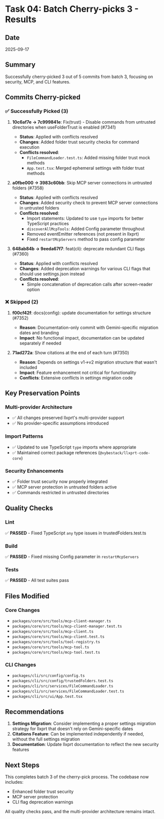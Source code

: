 # Task 04: Batch Cherry-picks 3 - Results

## Date
2025-09-17

## Summary
Successfully cherry-picked 3 out of 5 commits from batch 3, focusing on security, MCP, and CLI features.

## Commits Cherry-picked

### ✅ Successfully Picked (3)

1. **10c6af7e → 7c999841e**: Fix(trust) - Disable commands from untrusted directories when useFolderTrust is enabled (#7341)
   - **Status**: Applied with conflicts resolved
   - **Changes**: Added folder trust security checks for command execution
   - **Conflicts resolved**:
     - `FileCommandLoader.test.ts`: Added missing folder trust mock methods
     - `App.test.tsx`: Merged ephemeral settings with folder trust methods

2. **a0fbe000 → 3983c60bb**: Skip MCP server connections in untrusted folders (#7358)
   - **Status**: Applied with conflicts resolved
   - **Changes**: Added security check to prevent MCP server connections in untrusted folders
   - **Conflicts resolved**:
     - Import statements: Updated to use `type` imports for better TypeScript practices
     - `discoverAllMcpTools`: Added Config parameter throughout
     - Removed eventEmitter references (not present in llxprt)
     - Fixed `restartMcpServers` method to pass config parameter

3. **648ab84b → 9eeda67f7**: feat(cli): deprecate redundant CLI flags (#7360)
   - **Status**: Applied with conflicts resolved
   - **Changes**: Added deprecation warnings for various CLI flags that should use settings.json instead
   - **Conflicts resolved**:
     - Simple concatenation of deprecation calls after screen-reader option

### ❌ Skipped (2)

1. **f00cf42f**: docs(config): update documentation for settings structure (#7352)
   - **Reason**: Documentation-only commit with Gemini-specific migration dates and branding
   - **Impact**: No functional impact, documentation can be updated separately if needed

2. **71ad272a**: Show citations at the end of each turn (#7350)
   - **Reason**: Depends on settings v1→v2 migration structure that wasn't included
   - **Impact**: Feature enhancement not critical for functionality
   - **Conflicts**: Extensive conflicts in settings migration code

## Key Preservation Points

### Multi-provider Architecture
- ✅ All changes preserved llxprt's multi-provider support
- ✅ No provider-specific assumptions introduced

### Import Patterns
- ✅ Updated to use TypeScript `type` imports where appropriate
- ✅ Maintained correct package references (`@vybestack/llxprt-code-core`)

### Security Enhancements
- ✅ Folder trust security now properly integrated
- ✅ MCP server protection in untrusted folders active
- ✅ Commands restricted in untrusted directories

## Quality Checks

### Lint
✅ **PASSED** - Fixed TypeScript `any` type issues in trustedFolders.test.ts

### Build
✅ **PASSED** - Fixed missing Config parameter in `restartMcpServers`

### Tests
✅ **PASSED** - All test suites pass

## Files Modified

### Core Changes
- `packages/core/src/tools/mcp-client-manager.ts`
- `packages/core/src/tools/mcp-client-manager.test.ts`
- `packages/core/src/tools/mcp-client.ts`
- `packages/core/src/tools/mcp-client.test.ts`
- `packages/core/src/tools/tool-registry.ts`
- `packages/core/src/tools/mcp-tool.ts`
- `packages/core/src/tools/mcp-tool.test.ts`

### CLI Changes
- `packages/cli/src/config/config.ts`
- `packages/cli/src/config/trustedFolders.test.ts`
- `packages/cli/src/services/FileCommandLoader.ts`
- `packages/cli/src/services/FileCommandLoader.test.ts`
- `packages/cli/src/ui/App.test.tsx`

## Recommendations

1. **Settings Migration**: Consider implementing a proper settings migration strategy for llxprt that doesn't rely on Gemini-specific dates
2. **Citations Feature**: Can be implemented independently if needed, without the full settings migration
3. **Documentation**: Update llxprt documentation to reflect the new security features

## Next Steps

This completes batch 3 of the cherry-pick process. The codebase now includes:
- Enhanced folder trust security
- MCP server protection
- CLI flag deprecation warnings

All quality checks pass, and the multi-provider architecture remains intact.